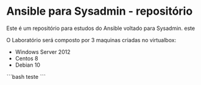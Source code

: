 # Ansible para Sysadmin - repositório

Este é um repositório para estudos do Ansible voltado para Sysadmin.
este

O Laboratório será composto por 3 maquinas criadas no virtualbox:
- Windows Server 2012
- Centos 8
- Debian 10

ˋˋˋbash
teste
ˋˋˋ
`````bash


```````
